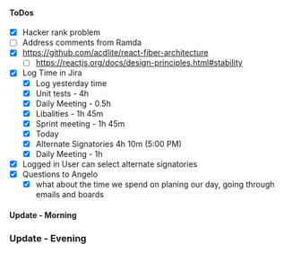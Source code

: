 #### ToDos
- [x] Hacker rank problem
- [ ] Address comments from Ramda
- [x] https://github.com/acdlite/react-fiber-architecture
  - [ ] https://reactjs.org/docs/design-principles.html#stability
- [x] Log Time in Jira
   - [x] Log yesterday time
    - [x] Unit tests - 4h
    - [x] Daily Meeting - 0.5h
    - [x] Libalities - 1h 45m
    - [x] Sprint meeting - 1h 45m
   - [x] Today
    - [x] Alternate Signatories 4h 10m (5:00 PM)
    - [x] Daily Meeting - 1h
- [x] Logged in User can select alternate signatories
- [x] Questions to Angelo
  - [x] what about the time we spend on planing our day, going through emails and boards

#### Update - Morning 

### Update - Evening

